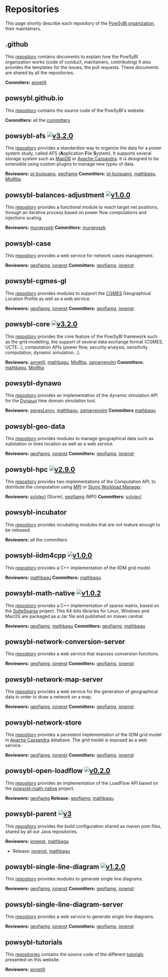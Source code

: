 # Repositories

This page shortly describe each repository of the [PowSyBl organization](https://github.com/powsybl), their maintainers.

## .github
This [repository](https://github.com/powsybl/.github) contains documents to explain how the PowSyBl organization works (code of conduct, maintainers, contributing) It also provides the templates for the issues, the pull requests. These documents are shared by all the repositories.

**Commiters:** [annetill](https://github.com/annetill)

## powsybl.github.io
This [repository](https://github.com/powsybl/powsybl.github.io) contains the source code of the PowSyBl's website.

**Committers:** all the [committers](../overview/governance.md#members)

## powsybl-afs [![v3.2.0](https://img.shields.io/badge/-v3.2.0-blue.svg)](https://github.com/powsybl/powsybl-afs/releases/tag/v3.2.0)
This [repository](https://github.com/powsybl/powsybl-afs) provides a standardize way to organize the data for a power system study, called AFS (**A**pplication **F**ile **S**ystem). It supports several storage system such as [MapDB](http://www.mapdb.org) or [Apache Cassandra](https://cassandra.apache.org). It is designed to be extensible using custom plugins to manage new types of data.

**Reviewers:** [pl-buiquang](https://github.com/pl-buiquang), [geofjamg](https://github.com/geofjamg)
**Committers:** [pl-buiquang](https://github.com/pl-buiquang), [mathbagu](https://github.com/mathbagu), [MioRtia](https://github.com/MioRtia)

## powsybl-balances-adjustment [![v1.0.0](https://img.shields.io/badge/-v1.0.0-blue.svg)](https://github.com/powsybl/powsybl-balances-adjustment/releases/tag/v1.0.0)
This [repository](https://github.com/powsybl/powsybl-balances-adjustment) provides a functional module to reach target net positions, through an iterative process based on power flow computations and injections scaling.

**Reviewers:** [murgeyseb](https://github.com/murgeyseb)
**Committers:** [murgeyseb](https://github.com/murgeyseb)

## powsybl-case
This [repository](https://github.com/powsybl/powsybl-case) provides a web service for network cases management.

**Reviewers:** [geofjamg](https://github.com/geofjamg), [jonenst](https://github.com/jonenst)
**Committers:** [geofjamg](https://github.com/geofjamg), [jonenst](https://github.com/jonenst)

## powsybl-cgmes-gl
This [repository](https://github.com/powsybl/powsybl-cgmes-gl) provides modules to support the [CGMES](https://www.entsoe.eu/digital/common-information-model/cim-for-grid-models-exchange/) Geographical Location Profile  as well as a web service.

**Reviewers:** [geofjamg](https://github.com/geofjamg), [jonenst](https://github.com/jonenst)
**Committers:** [geofjamg](https://github.com/geofjamg), [jonenst](https://github.com/jonenst)

## powsybl-core [![v3.2.0](https://img.shields.io/badge/-v3.2.0-blue.svg)](https://github.com/powsybl/powsybl-core/releases/tag/v3.2.0)
This [repository](https://github.com/powsybl/powsybl-core) provides the core feature of the PowSyBl framework such as the grid modelling, the support of several data exchange format (CGMES, UCTE...), computation APIs (power flow, security analysis, sensitivity computation, dynamic simulation...).

**Reviewers:** [annetill](https://github.com/annetill), [mathbagu](https://github.com/mathbagu), [MioRtia](https://github.com/MioRtia), [zamarrenolm](https://github.com/zamarrenolm)
**Committers:** [mathbagu](https://github.com/mathbagu), [MioRtia](https://github.com/MioRtia)

## powsybl-dynawo
This [repository](https://github.com/powsybl/powsybl-dynawo) provides an implementation of the dynamic simulation API for the [Dyna&omega;o](https://dynawo.github.io/) time domain simulation tool.

**Reviewers:** [agnesLeroy](https://github.com/agnesLeroy), [mathbagu](https://github.com/mathbagu), [zamarrenolm](https://github.com/zamarrenolm)
**Committers** [mathbagu](https://github.com/mathbagu)

## powsybl-geo-data
This [repository](https://github.com/powsybl/powsybl-geo-data) provides modules to manage geographical data such as substation or lines location as well as a web service.

**Reviewers:** [geofjamg](https://github.com/geofjamg), [jonenst](https://github.com/jonenst)
**Committers:** [geofjamg](https://github.com/geofjamg), [jonenst](https://github.com/jonenst)

## powsybl-hpc [![v2.9.0](https://img.shields.io/badge/-v2.9.0-blue.svg)](https://github.com/powsybl/powsybl-hpc/releases/tag/v2.9.0)
This [repository](https://github.com/powsybl/powsybl-hpc) provides two implementations of the Computation API, to distribute the computation using [MPI](https://www.open-mpi.org) or [Slurm Workload Manager](https://slurm.schedmd.com).

**Reviewers:** [sylvlecl](https://github.com/sylvlecl) (Slurm), [geofjamg](https://github.com/geofjamg) (MPI)
**Committers:** [sylvlecl](https://github.com/sylvlecl)

## powsybl-incubator
This [repository](https://github.com/powsybl/powsybl-incubator) provides incubating modules that are not mature enough to be released.

**Reviewers:** all the committers

## powsybl-iidm4cpp [![v1.0.0](https://img.shields.io/badge/-v1.0.0-blue.svg)](https://github.com/powsybl/powsybl-dynawo/releases/tag/v1.0.0)
This [repository](https://github.com/powsybl/powsybl-iidm4cpp) provides a C++ implementation of the IIDM grid model.

**Reviewers:** [mathbagu](https://github.com/mathbagu)
**Committers:** [mathbagu](https://github.com/mathbagu)

## powsybl-math-native [![v1.0.2](https://img.shields.io/badge/-v1.0.2-blue.svg)](https://github.com/powsybl/powsybl-math-native/releases/tag/v1.0.2)
This [repository](https://github.com/powsybl/powsybl-math-native) provides a C++ implementation of sparse matrix, based on the [SuiteSparse](http://faculty.cse.tamu.edu/davis/suitesparse.html) project. This 64-bits libraries for Linux, Windows and MacOS are packaged as a Jar file and published on maven central.

**Reviewers:** [geofjamg](https://github.com/geofjamg), [mathbagu](https://github.com/mathbagu)
**Committers:** [geofjamg](https://github.com/geofjamg), [mathbagu](https://github.com/mathbagu)

## powsybl-network-conversion-server
This [repository](https://github.com/powsybl/powsybl-network-conversion-server) provides a web service that exposes conversion functions.

**Reviewers:** [geofjamg](https://github.com/geofjamg), [jonenst](https://github.com/jonenst)
**Committers:** [geofjamg](https://github.com/geofjamg), [jonenst](https://github.com/jonenst)

## powsybl-network-map-server
This [repository](https://github.com/powsybl/powsybl-network-map-server) provides a web service for the generation of geographical data in order to draw a network on a map.

**Reviewers:** [geofjamg](https://github.com/geofjamg), [jonenst](https://github.com/jonenst)
**Committers:** [geofjamg](https://github.com/geofjamg), [jonenst](https://github.com/jonenst)

## powsybl-network-store
This [repository](https://github.com/powsybl/powsybl-network-store) provides a persistent implementation of the IIDM grid model in [Apache Cassandra](https://cassandra.apache.org) database. The grid model is exposed as a web service.

**Reviewers:** [geofjamg](https://github.com/geofjamg), [jonenst](https://github.com/jonenst)
**Committers:** [geofjamg](https://github.com/geofjamg), [jonenst](https://github.com/jonenst)

## powsybl-open-loadflow [![v0.2.0](https://img.shields.io/badge/-v0.2.0-blue.svg)](https://github.com/powsybl/powsybl-open-loadflow/releases/tag/v0.2.0)
This [repository](https://github.com/powsybl/powsybl-open-loadflow) provides an implementation of the LoadFlow API based on the [powsybl-math-native](#powsybl-math-native) project.

**Reviewers:** [geofjamg](https://github.com/geofjamg)
**Release:** [geofjamg](https://github.com/geofjamg), [mathbagu](https://github.com/mathbagu)

## powsybl-parent [![v3](https://img.shields.io/badge/-v3-blue.svg)](https://github.com/powsybl/powsybl-math-native/releases/tag/v3)
This [repository](https://github.com/powsybl/powsybl-parent) provides the build configuration shared as maven pom files, shared by all our Java repositories.

**Reviewers:** [jonenst](https://github.com/jonenst), [mathbagu](https://github.com/mathbagu)
- Release: [jonenst](https://github.com/jonenst), [mathbagu](https://github.com/mathbagu)

## powsybl-single-line-diagram [![v1.2.0](https://img.shields.io/badge/-v1.2.0-blue.svg)](https://github.com/powsybl/powsybl-single-line-diagram/releases/tag/v1.2.0)
This [repository](https://github.com/powsybl/powsybl-single-line-diagram) provides modules to generate single line diagrams.

**Reviewers:** [geofjamg](https://github.com/geofjamg), [jonenst](https://github.com/jonenst)
**Committers:** [geofjamg](https://github.com/geofjamg), [jonenst](https://github.com/jonenst)

## powsybl-single-line-diagram-server
This [repository](https://github.com/powsybl/powsybl-single-line-diagram-server) provides a web service to generate single line diagrams.

**Reviewers:** [geofjamg](https://github.com/geofjamg), [jonenst](https://github.com/jonenst)
**Committers:** [geofjamg](https://github.com/geofjamg), [jonenst](https://github.com/jonenst)

## powsybl-tutorials
This [repositories](https://github.com/powsybl/powsybl-tutorials) contains the source code of the different [tutorials]() presented on this website.

**Reviewers:** [annetill](https://github.com/annetill)




